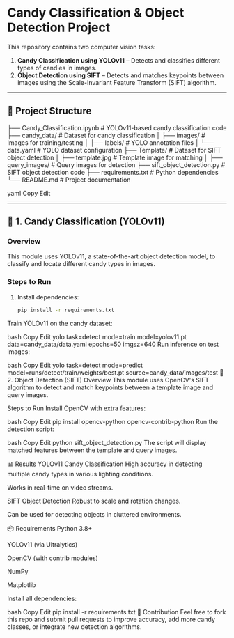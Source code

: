 # Candy Classification & Object Detection Project

This repository contains two computer vision tasks:

1. **Candy Classification using YOLOv11** – Detects and classifies different types of candies in images.
2. **Object Detection using SIFT** – Detects and matches keypoints between images using the Scale-Invariant Feature Transform (SIFT) algorithm.

---

## 📂 Project Structure

├── Candy_Classification.ipynb # YOLOv11-based candy classification code
├── candy_data/ # Dataset for candy classification
│ ├── images/ # Images for training/testing
│ ├── labels/ # YOLO annotation files
│ └── data.yaml # YOLO dataset configuration
├── Template/ # Dataset for SIFT object detection
│ ├── template.jpg # Template image for matching
│ ├── query_images/ # Query images for detection
├── sift_object_detection.py # SIFT object detection code
├── requirements.txt # Python dependencies
└── README.md # Project documentation

yaml
Copy
Edit

---

## 📌 1. Candy Classification (YOLOv11)

### **Overview**
This module uses YOLOv11, a state-of-the-art object detection model, to classify and locate different candy types in images.

### **Steps to Run**
1. Install dependencies:
   ```bash
   pip install -r requirements.txt
Train YOLOv11 on the candy dataset:

bash
Copy
Edit
yolo task=detect mode=train model=yolov11.pt data=candy_data/data.yaml epochs=50 imgsz=640
Run inference on test images:

bash
Copy
Edit
yolo task=detect mode=predict model=runs/detect/train/weights/best.pt source=candy_data/images/test
📌 2. Object Detection (SIFT)
Overview
This module uses OpenCV's SIFT algorithm to detect and match keypoints between a template image and query images.

Steps to Run
Install OpenCV with extra features:

bash
Copy
Edit
pip install opencv-python opencv-contrib-python
Run the detection script:

bash
Copy
Edit
python sift_object_detection.py
The script will display matched features between the template and query images.

📊 Results
YOLOv11 Candy Classification
High accuracy in detecting multiple candy types in various lighting conditions.

Works in real-time on video streams.

SIFT Object Detection
Robust to scale and rotation changes.

Can be used for detecting objects in cluttered environments.

📦 Requirements
Python 3.8+

YOLOv11 (via Ultralytics)

OpenCV (with contrib modules)

NumPy

Matplotlib

Install all dependencies:

bash
Copy
Edit
pip install -r requirements.txt
🤝 Contribution
Feel free to fork this repo and submit pull requests to improve accuracy, add more candy classes, or integrate new detection algorithms.

